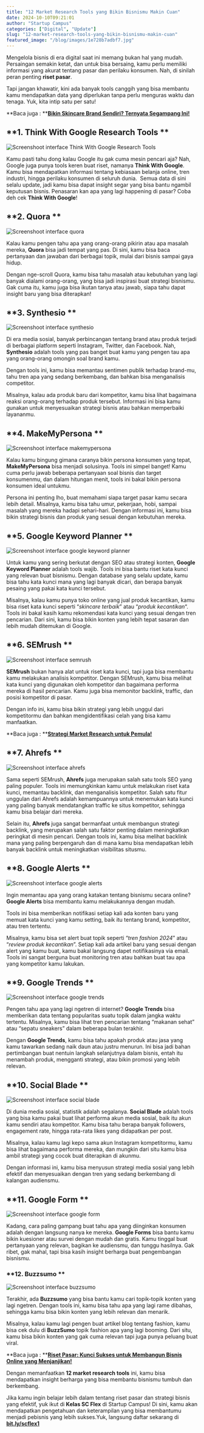 ```yaml
---
title: "12 Market Research Tools yang Bikin Bisnismu Makin Cuan"
date: 2024-10-10T09:21:01
author: "Startup Campus"
categories: ["Digital", "Update"]
slug: "12-market-research-tools-yang-bikin-bisnismu-makin-cuan"
featured_image: "/blog/images/1e728b7adbf7.jpg"
---
```


Mengelola bisnis di era digital saat ini memang bukan hal yang mudah. Persaingan semakin ketat, dan untuk bisa bersaing, kamu perlu memiliki informasi yang akurat tentang pasar dan perilaku konsumen. Nah, di sinilah peran penting **riset pasar**. 

Tapi jangan khawatir, kini ada banyak tools canggih yang bisa membantu kamu mendapatkan data yang diperlukan tanpa perlu menguras waktu dan tenaga. Yuk, kita intip satu per satu!

**Baca juga : **[**Bikin Skincare Brand Sendiri? Ternyata Segampang Ini!**](https://www.startupcampus.id/blog/bikin-skincare-brand-sendiri-ternyata-segampang-ini/?_gl=1*bwj7ww*_ga*MTE5MjUyMjIxOC4xNzI1NTE2Njky*_ga_3G9FB2PL4B*MTcyODUzODQzOS4xMi4wLjE3Mjg1Mzg0MzkuMC4wLjA.)

## **1. Think With Google Research Tools **

![Screenshoot interface Think With Google Research Tools ](https://lh7-rt.googleusercontent.com/docsz/AD_4nXcKZW5NxjVWGxP-ndmaSXTXeoeE8Tlfc4cIC0Jo9HH1Ox_sqCEsWsppZk_T4U1cBurmrptCCiWos9RoBvwI5_b4YeV6p2SuIRBtZdDy-Fp1S37j0Xt2W351AVNDDNovj5CfMglzVcYypFCJmTRBGq5-Y6-e?key=Vc6dINWPTwi4QfFxdgOpYg)

Kamu pasti tahu dong kalau Google itu gak cuma mesin pencari aja? Nah, Google juga punya tools keren buat riset, namanya **Think With Google**. Kamu bisa mendapatkan informasi tentang kebiasaan belanja online, tren industri, hingga perilaku konsumen di seluruh dunia.  Semua data di sini selalu update, jadi kamu bisa dapat insight segar yang bisa bantu ngambil keputusan bisnis. Penasaran kan apa yang lagi happening di pasar? Coba deh cek **Think With Google**!

## **2. Quora **

![Screenshoot interface quora](https://lh7-rt.googleusercontent.com/docsz/AD_4nXdyvgRkE4l2EUFpi-4zlgmMqKuBBl6fMt6-SjzZMjI1Ykr7w_FVUQgP-doQVf2TqKx85Ecyo1TXECapI3mx5D5ukuUnDYGk7wsZcQe-d49821O18C5EnA5AFpQrIxY6_AIJX-hiFJFbJHmT5aHgcHTWthM?key=Vc6dINWPTwi4QfFxdgOpYg)

Kalau kamu pengen tahu apa yang orang-orang pikirin atau apa masalah mereka, **Quora** bisa jadi tempat yang pas. Di sini, kamu bisa baca pertanyaan dan jawaban dari berbagai topik, mulai dari bisnis sampai gaya hidup. 

Dengan nge-scroll Quora, kamu bisa tahu masalah atau kebutuhan yang lagi banyak dialami orang-orang, yang bisa jadi inspirasi buat strategi bisnismu. Gak cuma itu, kamu juga bisa ikutan tanya atau jawab, siapa tahu dapat insight baru yang bisa diterapkan!

## **3. Synthesio **

![Screenshoot interface synthesio](https://lh7-rt.googleusercontent.com/docsz/AD_4nXdz0LVPaOvliW6540-LaFYONiXQS9v8YZG4Olupa0tYwSx-ZNv1S_MEBjDEmvQ28Ifz5Hbbmu-wNI8pDTrCgnZDxusISiq4YnBWhKdL-rTRbkn6pcEAQkczby8FyCDLjBEMxPhcFTJqkUGDNkMWRK6pj6E?key=Vc6dINWPTwi4QfFxdgOpYg)

Di era media sosial, banyak perbincangan tentang brand atau produk terjadi di berbagai platform seperti Instagram, Twitter, dan Facebook. Nah, **Synthesio** adalah tools yang pas banget buat kamu yang pengen tau apa yang orang-orang omongin soal brand kamu. 

Dengan tools ini, kamu bisa memantau sentimen publik terhadap brand-mu, tahu tren apa yang sedang berkembang, dan bahkan bisa menganalisis competitor.

Misalnya, kalau ada produk baru dari kompetitor, kamu bisa lihat bagaimana reaksi orang-orang terhadap produk tersebut. Informasi ini bisa kamu gunakan untuk menyesuaikan strategi bisnis atau bahkan memperbaiki layananmu.

## **4. MakeMyPersona **

![Screenshoot interface makemypersona](https://lh7-rt.googleusercontent.com/docsz/AD_4nXfoHKxvBh1lQePKkLZFB8AG48dublWKMwNK_b3l3Uewg0NdemgIVVtd6j0gHl-MfemSukgS2mo37oxtoE4oYyYMNls4qXhq7OCvbgdZxyfwr7lEpt1vbltdXFKB-0NMV40FFOL9knY5kWvCjATaCoYhh_z6?key=Vc6dINWPTwi4QfFxdgOpYg)

Kalau kamu bingung gimana caranya bikin persona konsumen yang tepat, **MakeMyPersona** bisa menjadi solusinya. Tools ini simpel banget! Kamu cuma perlu jawab beberapa pertanyaan soal bisnis dan target konsumenmu, dan dalam hitungan menit, tools ini bakal bikin persona konsumen ideal untukmu.

Persona ini penting lho, buat memahami siapa target pasar kamu secara lebih detail. Misalnya, kamu bisa tahu umur, pekerjaan, hobi, sampai masalah yang mereka hadapi sehari-hari. Dengan informasi ini, kamu bisa bikin strategi bisnis dan produk yang sesuai dengan kebutuhan mereka.

## **5. Google Keyword Planner **

![Screenshoot interface google keyword planner](https://lh7-rt.googleusercontent.com/docsz/AD_4nXfNCD2rQzBiSo_W_YdWns1rQoXtvmpVV-B-W39LHUqIn9Cguajc99MFV-x_xxkFWydprJ9s6V9epsdp0kCXK1Sryd5XCRANQOYVzUFdzYEI7OonrD6cUE5WWDHq2XTxDVm23ItEDGvp8V-8tuP_e2mzTvk?key=Vc6dINWPTwi4QfFxdgOpYg)

Untuk kamu yang sering berkutat dengan SEO atau strategi konten, **Google Keyword Planner** adalah tools wajib. Tools ini bisa bantu riset kata kunci yang relevan buat bisnismu. Dengan database yang selalu update, kamu bisa tahu kata kunci mana yang lagi banyak dicari, dan berapa banyak pesaing yang pakai kata kunci tersebut.

Misalnya, kalau kamu punya toko online yang jual produk kecantikan, kamu bisa riset kata kunci seperti “*skincare terbaik*” atau “*produk kecantikan*“. Tools ini bakal kasih kamu rekomendasi kata kunci yang sesuai dengan tren pencarian. Dari sini, kamu bisa bikin konten yang lebih tepat sasaran dan lebih mudah ditemukan di Google.

## **6. SEMrush **

![Screenshoot interface semrush](https://lh7-rt.googleusercontent.com/docsz/AD_4nXeANWM_I0-LeqHlNZl1K1uXCYLjZ-8vysHzZ1IBEgM2fdBWB4-2xkhyJzOvKddzFkqK5hwatKJstpnw1UypuDJygGkDHf-XnM2ZEDi9n_qo2AAk5kR4y6EZCdPF2zpUGsnjVe8jPTDvvLiCkwKxMRQvfYfx?key=Vc6dINWPTwi4QfFxdgOpYg)

**SEMrush** bukan hanya alat untuk riset kata kunci, tapi juga bisa membantu kamu melakukan analisis kompetitor. Dengan SEMrush, kamu bisa melihat kata kunci yang digunakan oleh kompetitor dan bagaimana performa mereka di hasil pencarian. Kamu juga bisa memonitor backlink, traffic, dan posisi kompetitor di pasar.

Dengan info ini, kamu bisa bikin strategi yang lebih unggul dari kompetitormu dan bahkan mengidentifikasi celah yang bisa kamu manfaatkan.

**Baca juga : **[**Strategi Market Research untuk Pemula!**](https://www.startupcampus.id/blog/strategi-belajar-market-research-untuk-pemula/?_gl=1*xgvhje*_ga*MTE5MjUyMjIxOC4xNzI1NTE2Njky*_ga_3G9FB2PL4B*MTcyODU0OTU1MC4xNC4wLjE3Mjg1NDk1NTAuMC4wLjA.)

## **7. Ahrefs **

![Screenshoot interface ahrefs](https://lh7-rt.googleusercontent.com/docsz/AD_4nXeUA6WPUPXwTeSTn5AQP5lMY1bv7HntHwEv686NZ1aVqrKr04gEmBxclyRuDFtxH44RE48InMP-vinyqWDWPICsJ_vtR-5lTWyDqQs1tn0fP4UzSgI8T53haiFyhOmamPb28FN_76PbGYWy83VK_ojx3360?key=Vc6dINWPTwi4QfFxdgOpYg)

Sama seperti SEMrush, **Ahrefs** juga merupakan salah satu tools SEO yang paling populer. Tools ini memungkinkan kamu untuk melakukan riset kata kunci, memantau backlink, dan menganalisis kompetitor. Salah satu fitur unggulan dari Ahrefs adalah kemampuannya untuk menemukan kata kunci yang paling banyak mendatangkan traffic ke situs kompetitor, sehingga kamu bisa belajar dari mereka.

Selain itu, **Ahrefs** juga sangat bermanfaat untuk membangun strategi backlink, yang merupakan salah satu faktor penting dalam meningkatkan peringkat di mesin pencari. Dengan tools ini, kamu bisa melihat backlink mana yang paling berpengaruh dan di mana kamu bisa mendapatkan lebih banyak backlink untuk meningkatkan visibilitas situsmu.

## **8. Google Alerts **

![Screenshoot interface google alerts](https://lh7-rt.googleusercontent.com/docsz/AD_4nXcDpQJ-upIt3TwztS1fEHE5FilSl2EbAQHtMjZ8LGgX8xEQE4C9DDM9NR73D_gjeQad2Gr-2Jh0voy8j878heDNbR3beDrwD2cZ_4c14bKIiLXspM8m302qRPqPLvx-dnuW4grQ1WTiZKJku7ArnNXGa6l5?key=Vc6dINWPTwi4QfFxdgOpYg)

Ingin memantau apa yang orang katakan tentang bisnismu secara online? **Google Alerts** bisa membantu kamu melakukannya dengan mudah. 

Tools ini bisa memberikan notifikasi setiap kali ada konten baru yang memuat kata kunci yang kamu setting, baik itu tentang brand, kompetitor, atau tren tertentu.

Misalnya, kamu bisa set alert buat topik seperti “*tren fashion 2024*” atau “*review produk kecantikan*”. Setiap kali ada artikel baru yang sesuai dengan alert yang kamu buat, kamu bakal langsung dapet notifikasinya via email. Tools ini sangat berguna buat monitoring tren atau bahkan buat tau apa yang kompetitor kamu lakukan.

## **9. Google Trends **

![Screenshoot interface google trends](https://lh7-rt.googleusercontent.com/docsz/AD_4nXekgFArVEZjWGKRt0ijNX-Fi3zGsLAVRgraPCEBfKiFv_6hLX3VZsfnVSxV-XVBvNu0TJZ04CJvEhiOmwb9seunObaczY8xxGL8YSSRYcsUQLeMGSr0sA5R2ls78KNndm7L8VU1HragcNj08Ro07whuz6mp?key=Vc6dINWPTwi4QfFxdgOpYg)

Pengen tahu apa yang lagi ngetren di internet? **Google Trends** bisa memberikan data tentang popularitas suatu topik dalam jangka waktu tertentu. Misalnya, kamu bisa lihat tren pencarian tentang “makanan sehat” atau “sepatu sneakers” dalam beberapa bulan terakhir.

Dengan **Google Trends**, kamu bisa tahu apakah produk atau jasa yang kamu tawarkan sedang naik daun atau justru menurun. Ini bisa jadi bahan pertimbangan buat nentuin langkah selanjutnya dalam bisnis, entah itu menambah produk, mengganti strategi, atau bikin promosi yang lebih relevan.

## **10. Social Blade **

![Screenshoot interface social blade](https://lh7-rt.googleusercontent.com/docsz/AD_4nXdId0nIED3_iMJgdX79JSEny_bRjNkAWMTDDFmB3AWK4oYoCYSIW9o8m96mR-mWkG5gOnA4jbjNkLuE2hDQaynCBGkxRLTlczyrBNvW-MAVXMRJUNRL_zx8m3DiJmMLNDj-XM83qJ2ZNJCmb9vO5GsrrJKd?key=Vc6dINWPTwi4QfFxdgOpYg)

Di dunia media sosial, statistik adalah segalanya. **Social Blade** adalah tools yang bisa kamu pakai buat lihat performa akun media sosial, baik itu akun kamu sendiri atau kompetitor. Kamu bisa tahu berapa banyak followers, engagement rate, hingga rata-rata likes yang didapatkan per post.

Misalnya, kalau kamu lagi kepo sama akun Instagram kompetitormu, kamu bisa lihat bagaimana performa mereka, dan mungkin dari situ kamu bisa ambil strategi yang cocok buat diterapkan di akunmu. 

Dengan informasi ini, kamu bisa menyusun strategi media sosial yang lebih efektif dan menyesuaikan dengan tren yang sedang berkembang di kalangan audiensmu.

## **11. Google Form **

![Screenshoot interface google form](https://lh7-rt.googleusercontent.com/docsz/AD_4nXevT6JL2sXtcdNLJdR6WpC-5T39200HlYwxgTGlhiqsn6cqiQ3Ww56IlobdVKiOfemDL4WNR5oMBTS1Qt2mWa0j3oXt9SUGBXMQd6M-DqcqvNp01ilhgy05JpuAdWA3vdzqBADZhwBiL_9ElD13_g5clPZ6?key=Vc6dINWPTwi4QfFxdgOpYg)

Kadang, cara paling gampang buat tahu apa yang diinginkan konsumen adalah dengan langsung nanya ke mereka. **Google Forms** bisa bantu kamu bikin kuesioner atau survei dengan mudah dan gratis. Kamu tinggal buat pertanyaan yang relevan, bagikan ke audiensmu, dan tunggu hasilnya. Gak ribet, gak mahal, tapi bisa kasih insight berharga buat pengembangan bisnismu.

### **12. Buzzsumo **

![Screenshoot interface buzzsumo](https://lh7-rt.googleusercontent.com/docsz/AD_4nXdByIAl7GwNwNmPeRnJsDLtsiYagGEQjPElrAxVL6Rly_9hlMsczIcmQpCFnW2nKAF2VeBbhOQU2cFGq7hBVd4bd_gl6zQX6NrztwGv-ugSaqnFC283qXKLgwdDNtYVKWy1d3XfNLJh0CgxsL64AGBmYFQG?key=Vc6dINWPTwi4QfFxdgOpYg)

Terakhir, ada **Buzzsumo** yang bisa bantu kamu cari topik-topik konten yang lagi ngetren. Dengan tools ini, kamu bisa tahu apa yang lagi rame dibahas, sehingga kamu bisa bikin konten yang lebih relevan dan menarik.

Misalnya, kalau kamu lagi pengen buat artikel blog tentang fashion, kamu bisa cek dulu di **BuzzSumo** topik fashion apa yang lagi booming. Dari situ, kamu bisa bikin konten yang gak cuma relevan tapi juga punya peluang buat viral.

**Baca juga : **[**Riset Pasar: Kunci Sukses untuk Membangun Bisnis Online yang Menjanjikan!**](https://www.startupcampus.id/blog/langkah-sukses-memulai-bisnis-online-yang-menjanjikan-dengan-market-research/?_gl=1*1rbwusc*_ga*MTE5MjUyMjIxOC4xNzI1NTE2Njky*_ga_3G9FB2PL4B*MTcyODU0OTU1MC4xNC4xLjE3Mjg1NDk1ODcuMC4wLjA.)

Dengan memanfaatkan **12 market research tools** ini, kamu bisa mendapatkan insight berharga yang bisa membantu bisnismu tumbuh dan berkembang. 

Jika kamu ingin belajar lebih dalam tentang riset pasar dan strategi bisnis yang efektif, yuk ikut di **Kelas SC Flex** di Startup Campus! Di sini, kamu akan mendapatkan pengetahuan dan keterampilan yang bisa membantumu menjadi pebisnis yang lebih sukses.Yuk, langsung daftar sekarang di [**bit.ly/scflex1**](http://bit.ly/scflex1)
